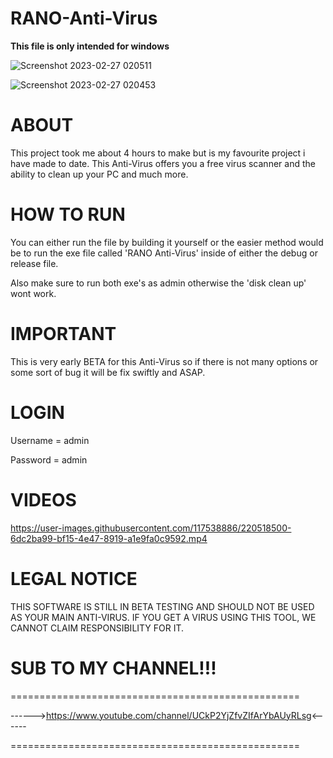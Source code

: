 # RANO-Anti-Virus
**This file is only intended for windows**

![Screenshot 2023-02-27 020511](https://user-images.githubusercontent.com/117538886/221455232-a5cb8641-0780-49ab-bdab-6ef5af40953e.png)

![Screenshot 2023-02-27 020453](https://user-images.githubusercontent.com/117538886/221455239-8d18a9b5-629b-470c-9424-e4662e75c411.png)


# **ABOUT**
This project took me about 4 hours to make but is my favourite project i have made to date. This Anti-Virus offers you a free virus scanner and the ability to clean up your PC and much more.

# **HOW TO RUN**
You can either run the file by building it yourself or the easier method would be to run the exe file called 'RANO Anti-Virus' inside of either the debug or release file.

Also make sure to run both exe's as admin otherwise the 'disk clean up' wont work.

# **IMPORTANT**
This is very early BETA for this Anti-Virus so if there is not many options or some sort of bug it will be fix swiftly and ASAP.

# **LOGIN**

Username = admin

Password = admin

# **VIDEOS**
https://user-images.githubusercontent.com/117538886/220518500-6dc2ba99-bf15-4e47-8919-a1e9fa0c9592.mp4

# **LEGAL NOTICE**

THIS SOFTWARE IS STILL IN BETA TESTING AND SHOULD NOT BE USED AS YOUR MAIN ANTI-VIRUS. IF YOU GET A VIRUS USING THIS TOOL, WE CANNOT CLAIM RESPONSIBILITY FOR IT.

# **SUB TO MY CHANNEL!!!**
                     
==================================================

------>https://www.youtube.com/channel/UCkP2YjZfvZIfArYbAUyRLsg<------

==================================================
